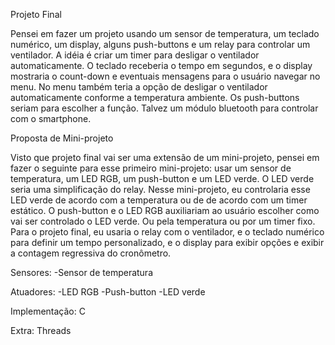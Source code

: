 
Projeto Final

Pensei em fazer um projeto usando um sensor de temperatura, um teclado numérico, um display, alguns push-buttons e um relay para controlar um ventilador. A idéia é criar um timer para desligar o ventilador automaticamente. O teclado receberia o tempo em segundos, e o display mostraria o count-down e eventuais mensagens para o usuário navegar no menu. No menu também teria a opção de desligar o ventilador automaticamente conforme a temperatura ambiente. Os push-buttons seriam para escolher a função. Talvez um módulo bluetooth para controlar com o smartphone.


Proposta de Mini-projeto

Visto que projeto final vai ser uma extensão de um mini-projeto, pensei em fazer o seguinte para esse primeiro mini-projeto: usar um sensor de temperatura, um LED RGB, um push-button e um LED verde. O LED verde seria uma simplificação do relay. Nesse mini-projeto, eu controlaria esse LED verde de acordo com a temperatura ou de de acordo com um timer estático. O push-button e o LED RGB auxiliariam ao usuário escolher como vai ser controlado o LED verde. Ou pela temperatura ou por um timer fixo.
Para o projeto final, eu usaria o relay com o ventilador, e o teclado numérico para definir um tempo personalizado, e o display para exibir opções e exibir a contagem regressiva do cronômetro.


Sensores:
  -Sensor de temperatura

Atuadores:
  -LED RGB
  -Push-button
  -LED verde

Implementação: C

Extra: Threads
